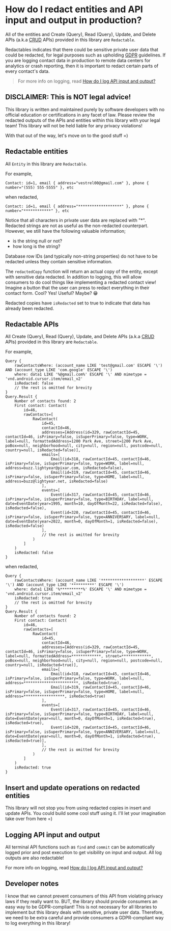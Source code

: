 # How do I redact entities and API input and output in production?

All of the entities and Create (Query), Read (Query), Update, and Delete APIs 
(a.k.a [CRUD](https://en.wikipedia.org/wiki/Create,_read,_update_and_delete) APIs) provided in this
library are `Redactable`.

Redactables indicates that there could be sensitive private user data that could be redacted, for 
legal purposes such as upholding [GDPR](https://gdpr-info.eu) guidelines. If you are logging 
contact data in production to remote data centers for analytics or crash reporting, then it is 
important to redact certain parts of every contact's data.

> For more info on logging, read [How do I log API input and output?](/howto/howto-log-api-input-output.md)

## DISCLAIMER: This is NOT legal advice!

This library is written and maintained purely by software developers with no official education or
certifications in any facet of law. Please review the redacted outputs of the APIs and entities
within this library with your legal team! This library will not be held liable for any privacy
violations!

With that out of the way, let's move on to the good stuff =)

## Redactable entities

All `Entity` in this library are `Redactable`.

For example,

```
Contact: id=1, email { address="vestrel00@gmail.com" }, phone { number="(555) 555-5555" }, etc
```

when redacted,

```
Contact: id=1, email { address="*******************" }, phone { number="************" }, etc
```

Notice that all characters in private user data are replaced with "*". Redacted strings are not as
useful as the non-redacted counterpart. However, we still have the following valuable information;

- is the string null or not?
- how long is the string?

Database row IDs (and typically non-string properties) do not have to be redacted unless they 
contain sensitive information.

The `redactedCopy` function will return an actual copy of the entity, except with sensitive data
redacted. In addition to logging, this will allow consumers to do cool things like implementing a
redacted contact view! Imagine a button that the user can press to redact everything in their
contact form. Cool? Yes! Useful? Maybe? :grin:

Redacted copies have `isRedacted` set to true to indicate that data has already been redacted.

## Redactable APIs

All Create (Query), Read (Query), Update, and Delete APIs
(a.k.a [CRUD](https://en.wikipedia.org/wiki/Create,_read,_update_and_delete) APIs) provided in this
library are `Redactable`.

For example,

```
Query {
    rawContactsWhere: (account_name LIKE 'test@gmail.com' ESCAPE '\') AND (account_type LIKE 'com.google' ESCAPE '\')
    where: data1 LIKE '%@gmail.com%' ESCAPE '\' AND mimetype = 'vnd.android.cursor.item/email_v2'
    isRedacted: false
    // the rest is omitted for brevity
}
Query.Result {
    Number of contacts found: 2
    First contact: Contact(
        id=46, 
        rawContacts=[
            RawContact(
                id=45, 
                contactId=46, 
                addresses=[Address(id=329, rawContactId=45, contactId=46, isPrimary=false, isSuperPrimary=false, type=WORK, label=null, formattedAddress=1200 Park Ave, street=1200 Park Ave, poBox=null, neighborhood=null, city=null, region=null, postcode=null, country=null, isRedacted=false)], 
                emails=[
                    Email(id=318, rawContactId=45, contactId=46, isPrimary=false, isSuperPrimary=false, type=WORK, label=null, address=buzz.lightyear@pixar.com, isRedacted=false), 
                    Email(id=319, rawContactId=45, contactId=46, isPrimary=false, isSuperPrimary=false, type=HOME, label=null, address=buzz@lightyear.net, isRedacted=false)
                ], 
                events=[
                    Event(id=317, rawContactId=45, contactId=46, isPrimary=false, isSuperPrimary=false, type=BIRTHDAY, label=null, date=EventDate(year=1995, month=10, dayOfMonth=22, isRedacted=false), isRedacted=false), 
                    Event(id=320, rawContactId=45, contactId=46, isPrimary=false, isSuperPrimary=false, type=ANNIVERSARY, label=null, date=EventDate(year=2022, month=0, dayOfMonth=1, isRedacted=false), isRedacted=false)
                ], 
                // the rest is omitted for brevity
            )
        ]
    )
    isRedacted: false
}
```

when redacted,

```
Query {
    rawContactsWhere: (account_name LIKE '*******************' ESCAPE '\') AND (account_type LIKE '**********' ESCAPE '\')
    where: data1 LIKE '%**********%' ESCAPE '\' AND mimetype = 'vnd.android.cursor.item/email_v2'
    isRedacted: true
    // the rest is omitted for brevity
}
Query.Result {
    Number of contacts found: 2
    First contact: Contact(
        id=46, 
        rawContacts=[
            RawContact(
                id=45, 
                contactId=46, 
                addresses=[Address(id=329, rawContactId=45, contactId=46, isPrimary=false, isSuperPrimary=false, type=WORK, label=null, formattedAddress=*************, street=*************, poBox=null, neighborhood=null, city=null, region=null, postcode=null, country=null, isRedacted=true)], 
                emails=[
                    Email(id=318, rawContactId=45, contactId=46, isPrimary=false, isSuperPrimary=false, type=WORK, label=null, address=************************, isRedacted=true), 
                    Email(id=319, rawContactId=45, contactId=46, isPrimary=false, isSuperPrimary=false, type=HOME, label=null, address=******************, isRedacted=true)
                ], 
                events=[
                    Event(id=317, rawContactId=45, contactId=46, isPrimary=false, isSuperPrimary=false, type=BIRTHDAY, label=null, date=EventDate(year=null, month=0, dayOfMonth=1, isRedacted=true), isRedacted=true), 
                    Event(id=320, rawContactId=45, contactId=46, isPrimary=false, isSuperPrimary=false, type=ANNIVERSARY, label=null, date=EventDate(year=null, month=0, dayOfMonth=1, isRedacted=true), isRedacted=true)], 
                ],
                // the rest is omitted for brevity
            )
        ]
    )
    isRedacted: true
}
```

## Insert and update operations on redacted entities

This library will not stop you from using redacted copies in insert and update APIs. You could
build some cool stuff using it. I'll let your imagination take over from here =)

## Logging API input and output

All terminal API functions such as `find` and `commit` can be automatically logged prior and post 
execution to get visibility on input and output. All log outputs are also redactable!

For more info on logging, read [How do I log API input and output?](/howto/howto-log-api-input-output.md)

## Developer notes

I know that we cannot prevent consumers of this API from violating privacy laws if they really
want to. BUT, the library should provide consumers an easy way to be GDPR-compliant! This is not
necessary for all libraries to implement but this library deals with sensitive, private user data.
Therefore, we need to be extra careful and provide consumers a GDPR-compliant way to log everything 
in this library!
